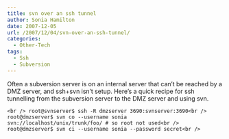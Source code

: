 ```yaml
---
title: svn over an ssh tunnel
author: Sonia Hamilton
date: 2007-12-05
url: /2007/12/04/svn-over-an-ssh-tunnel/
categories:
  - Other-Tech
tags:
  - Ssh
  - Subversion
---
```

Often a subversion server is on an internal server that can&#8217;t be reached by a DMZ server, and ssh+svn isn&#8217;t setup. Here&#8217;s a quick recipe for ssh tunnelling from the subversion server to the DMZ server and using svn.  

<!--more-->

`<br />
root@svnserver$ ssh -R dmzserver 3690:svnserver:3690<br />
root@dmzserver$ svn co --username sonia svn://localhost/unix/trunk/foo/ # so root not used<br />
root@dmzserver$ svn ci --username sonia --password secret<br />
`
